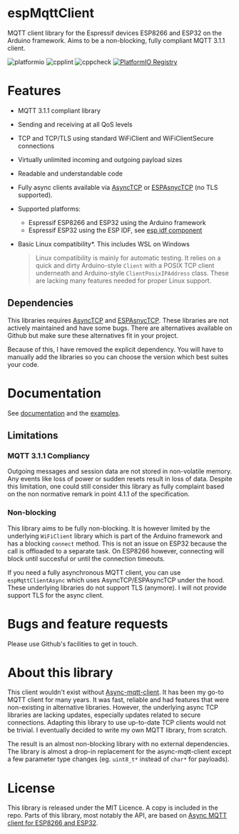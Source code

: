 # espMqttClient

MQTT client library for the Espressif devices ESP8266 and ESP32 on the Arduino framework.
Aims to be a non-blocking, fully compliant MQTT 3.1.1 client.

![platformio](https://github.com/bertmelis/espMqttClient/actions/workflows/build_platformio.yml/badge.svg)
![cpplint](https://github.com/bertmelis/espMqttClient/actions/workflows/cpplint.yml/badge.svg)
![cppcheck](https://github.com/bertmelis/espMqttClient/actions/workflows/cppcheck.yml/badge.svg)
[![PlatformIO Registry](https://badges.registry.platformio.org/packages/bertmelis/library/espMqttClient.svg)](https://registry.platformio.org/libraries/bertmelis/espMqttClient)

# Features

- MQTT 3.1.1 compliant library
- Sending and receiving at all QoS levels
- TCP and TCP/TLS using standard WiFiClient and WiFiClientSecure connections
- Virtually unlimited incoming and outgoing payload sizes
- Readable and understandable code
- Fully async clients available via [AsyncTCP](https://github.com/me-no-dev/AsyncTCP) or [ESPAsnycTCP](https://github.com/me-no-dev/ESPAsyncTCP) (no TLS supported).
- Supported platforms:
  - Espressif ESP8266 and ESP32 using the Arduino framework
  - Espressif ESP32 using the ESP IDF, see [esp idf component](https://docs.espressif.com/projects/arduino-esp32/en/latest/esp-idf_component.html)
- Basic Linux compatibility*. This includes WSL on Windows

    > Linux compatibility is mainly for automatic testing. It relies on a quick and dirty Arduino-style `Client` with a POSIX TCP client underneath and Arduino-style `ClientPosixIPAddress` class. These are lacking many features needed for proper Linux support.

## Dependencies

This libraries requires [AsyncTCP](https://github.com/me-no-dev/AsyncTCP) and [ESPAsnycTCP](https://github.com/me-no-dev/ESPAsyncTCP). These libraries are not actively maintained and have some bugs. There are alternatives available on Github but make sure these alternatives fit in your project.

Because of this, I have removed the explicit dependency. You will have to manually add the libraries so you can choose the version which best suites your code.

# Documentation

See [documentation](https://www.emelis.net/espMqttClient/) and the [examples](examples/).

## Limitations

### MQTT 3.1.1 Compliancy

Outgoing messages and session data are not stored in non-volatile memory. Any events like loss of power or sudden resets result in loss of data. Despite this limitation, one could still consider this library as fully complaint based on the non normative remark in point 4.1.1 of the specification.

### Non-blocking

This library aims to be fully non-blocking. It is however limited by the underlying `WiFiClient` library which is part of the Arduino framework and has a blocking `connect` method. This is not an issue on ESP32 because the call is offloaded to a separate task. On ESP8266 however, connecting will block until succesful or until the connection timeouts.

If you need a fully asynchronous MQTT client, you can use `espMqttClientAsync` which uses AsyncTCP/ESPAsyncTCP under the hood. These underlying libraries do not support TLS (anymore). I will not provide support TLS for the async client.

# Bugs and feature requests

Please use Github's facilities to get in touch.

# About this library

This client wouldn't exist without [Async-mqtt-client](https://github.com/marvinroger/async-mqtt-client). It has been my go-to MQTT client for many years. It was fast, reliable and had features that were non-existing in alternative libraries. However, the underlying async TCP libraries are lacking updates, especially updates related to secure connections. Adapting this library to use up-to-date TCP clients would not be trivial. I eventually decided to write my own MQTT library, from scratch. 

The result is an almost non-blocking library with no external dependencies. The library is almost a drop-in replacement for the async-mqtt-client except a few parameter type changes (eg. `uint8_t*` instead of `char*` for payloads).

# License

This library is released under the MIT Licence. A copy is included in the repo.
Parts of this library, most notably the API, are based on [Async MQTT client for ESP8266 and ESP32](https://github.com/marvinroger/async-mqtt-client).
